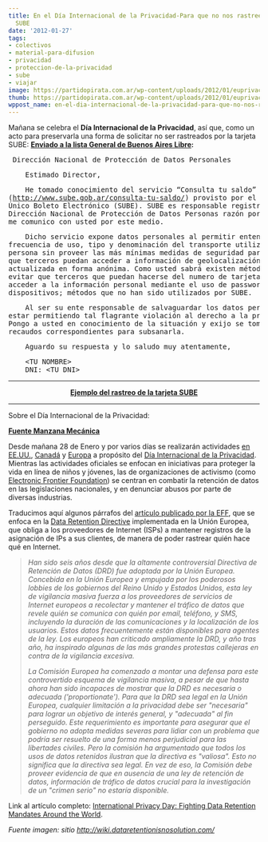 ```yaml
---
title: En el Día Internacional de la Privacidad-Para que no nos rastreen con la tarjeta
  SUBE
date: '2012-01-27'
tags:
- colectivos
- material-para-difusion
- privacidad
- proteccion-de-la-privacidad
- sube
- viajar
image: https://partidopirata.com.ar/wp-content/uploads/2012/01/euprivacyday.png
thumb: https://partidopirata.com.ar/wp-content/uploads/2012/01/euprivacyday-150x150.png
wppost_name: en-el-dia-internacional-de-la-privacidad-para-que-no-nos-rastreen-con-la-tarjeta-sube
---
```


Mañana se celebra el <strong>Día Internacional de la Privacidad</strong>, así que, como un acto para preservarla una forma de solicitar no ser rastreados por la tarjeta SUBE:
<strong> <a href="http://listas.buenosaireslibre.org/lurker/message/20120127.143754.aef40071.ja.html" target="_blank">Enviado a la lista General de Buenos Aires Libre</a>:</strong>
<pre> Dirección Nacional de Protección de Datos Personales</pre>
<pre>    Estimado Director,</pre>
<pre>    He tomado conocimiento del servicio “Consulta tu saldo”
(<a href="http://www.sube.gob.ar/consulta-tu-saldo/">http://www.sube.gob.ar/consulta-tu-saldo/</a>) provisto por el Sistema
Único Boleto Electrónico (SUBE). SUBE es responsable registrado en la
Dirección Nacional de Protección de Datos Personas razón por la cual
me comunico con usted por este medio.</pre>
<pre>    Dicho servicio expone datos personales al permitir entender la
frecuencia de uso, tipo y denominación del transporte utilizado por mi
persona sin proveer las más mínimas medidas de seguridad para evitar
que terceros puedan acceder a información de geolocalización
actualizada en forma anónima. Como usted sabrá existen métodos para
evitar que terceros que puedan hacerse del numero de tarjeta puedan
acceder a la información personal mediante el uso de passwords u otros
dispositivos; métodos que no han sido utilizados por SUBE.</pre>
<pre>    Al ser su ente responsable de salvaguardar los datos personales y
estar permitiendo tal flagrante violación al derecho a la privacidad.
Pongo a usted en conocimiento de la situación y exijo se tomen los
recaudos correspondientes para subsanarla.</pre>
<pre>    Aguardo su respuesta y lo saludo muy atentamente,</pre>
<pre>    &lt;TU NOMBRE&gt;
    DNI: &lt;TU DNI&gt;</pre>

<hr />
<p style="text-align: center;"><strong><a href="http://pastehtml.com/view/bm5wlsazn.html" target="_blank">Ejemplo del rastreo de la tarjeta SUBE</a></strong></p>


<hr />

Sobre el Día Internacional de la Privacidad:

<strong><a href="http://www.manzanamecanica.org/2012/01/dia_internacional_de_la_privacidad.html" target="_blank">Fuente Manzana Mecánica</a></strong>

Desde mañana 28 de Enero y por varios días se realizarán actividades <a href="http://www.staysafeonline.org/dpd">en EE.UU.</a>, <a href="http://www.priv.gc.ca/resource/dpd/2012/index_e.cfm">Canadá</a> y <a href="http://www.europeanprivacyday.org/">Europa</a> a propósito del <a href="http://en.wikipedia.org/wiki/Data_Privacy_Day">Día Internacional de la Privacidad</a>. Mientras las actividades oficiales se enfocan en iniciativas para proteger la vida en línea de niños y jóvenes, las de organizaciones de activismo (como <a href="https://www.eff.org/deeplinks/2012/01/flawed-data-retention-directive">Electronic Frontier Foundation</a>) se centran en combatir la retención de datos en las legislaciones nacionales, y en denunciar abusos por parte de diversas industrias.

Traducimos aquí algunos párrafos del <a href="https://www.eff.org/deeplinks/2012/01/flawed-data-retention-directive">artículo publicado por la EFF</a>, que se enfoca en la <a href="https://www.eff.org/issues/mandatory-data-retention">Data Retention Directive</a> implementada en la Unión Europea, que obliga a los proveedores de Internet (ISPs) a mantener registros de la asignación de IPs a sus clientes, de manera de poder rastrear quién hace qué en Internet.
<blockquote><em>
Han sido seis años desde que la altamente controversial Directiva de Retención de Datos (DRD) fue adoptada por la Unión Europea. Concebida en la Unión Europea y empujada por los poderosos lobbies de los gobiernos del Reino Unido y Estados Unidos, esta ley de vigilancia masiva fuerza a los proveedores de servicios de Internet europeos a recolectar y mantener el tráfico de datos que revele quién se comunica con quién por email, teléfono, y SMS, incluyendo la duración de las comunicaciones y la localización de los usuarios. Estos datos frecuentemente están disponibles para agentes de la ley. Los europeos han criticado ampliamente la DRD, y año tras año, ha inspirado algunas de las más grandes protestas callejeras en contra de la vigilancia excesiva.</em>

<em> </em><em>La Comisión Europea ha comenzado a montar una defensa para este controvertido esquema de vigilancia masiva, a pesar de que hasta ahora han sido incapaces de mostrar que la DRD es necesaria o adecuada (<em>'proportionate'</em>). Para que la DRD sea legal en la Unión Europea, cualquier limitación a la privacidad debe ser "necesaria" para lograr un objetivo de interés general, y "adecuada" al fin perseguido. Este requerimiento es importante para asegurar que el gobierno no adopta medidas severas para lidiar con un problema que podría ser resuelto de una forma menos perjudicial para las libertades civiles. Pero la comisión ha argumentado que todos los usos de datos retenidos ilustran que la directiva es "valiosa". Esto no significa que la directiva sea legal. En vez de eso, la Comisión debe proveer evidencia de que en ausencia de una ley de retención de datos, información de tráfico de datos crucial para la investigación de un "crimen serio" no estaría disponible.
</em></blockquote>
Link al artículo completo: <a href="https://www.eff.org/deeplinks/2012/01/flawed-data-retention-directive">International Privacy Day: Fighting Data Retention Mandates Around the World</a>.

<em>Fuente imagen: sitio <a href="http://wiki.dataretentionisnosolution.com/index.php/Main_Page">http://wiki.dataretentionisnosolution.com/</a></em>
